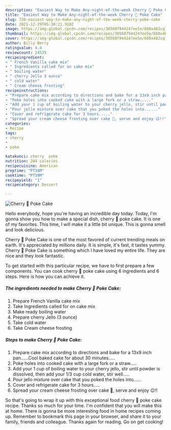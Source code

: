 ```yaml
---
description: "Easiest Way to Make Any-night-of-the-week Cherry 🍒 Poke Cake"
title: "Easiest Way to Make Any-night-of-the-week Cherry 🍒 Poke Cake"
slug: 726-easiest-way-to-make-any-night-of-the-week-cherry-poke-cake
date: 2021-12-29T05:30:21.910Z
image: https://img-global.cpcdn.com/recipes/305607944247ee5e/680x482cq70/cherry-poke-cake-recipe-main-photo.jpg
thumbnail: https://img-global.cpcdn.com/recipes/305607944247ee5e/680x482cq70/cherry-poke-cake-recipe-main-photo.jpg
cover: https://img-global.cpcdn.com/recipes/305607944247ee5e/680x482cq70/cherry-poke-cake-recipe-main-photo.jpg
author: Billy Berry
ratingvalue: 4.4
reviewcount: 24535
recipeingredient:
- " French Vanilla cake mix"
- " Ingredients called for on cake mix"
- " boiling water"
- " cherry Jello 3 ounce"
- " cold water"
- " Cream cheese frosting"
recipeinstructions:
- "Prepare cake mix according to directions and bake for a 13x9 inch pan......Cool baked cake for about 30 minutes....."
- "Poke holes into cooked cake with a large fork or a straw....."
- "Add your 1 cup of boiling water to your cherry jello, stir until powder is dissolved, then add your 1/3 cup cold water, stir well....."
- "Pour jello mixture over cake that you poked the holes into......"
- "Cover and refrigerate cake for 3 hours....."
- "Spread your cream cheese frosting over cake 🍰, serve and enjoy 😉!!"
categories:
- Recipe
tags:
- cherry
- 
- poke

katakunci: cherry  poke 
nutrition: 204 calories
recipecuisine: American
preptime: "PT34M"
cooktime: "PT39M"
recipeyield: "1"
recipecategory: Dessert

---
```



![Cherry 🍒 Poke Cake](https://img-global.cpcdn.com/recipes/305607944247ee5e/680x482cq70/cherry-poke-cake-recipe-main-photo.jpg)

Hello everybody, hope you're having an incredible day today. Today, I'm gonna show you how to make a special dish, cherry 🍒 poke cake. It is one of my favorites. This time, I will make it a little bit unique. This is gonna smell and look delicious.

Cherry 🍒 Poke Cake is one of the most favored of current trending meals on earth. It's appreciated by millions daily. It is simple, it's fast, it tastes yummy. Cherry 🍒 Poke Cake is something which I have loved my entire life. They are nice and they look fantastic.




To get started with this particular recipe, we have to first prepare a few components. You can cook cherry 🍒 poke cake using 6 ingredients and 6 steps. Here is how you can achieve it.

<!--inarticleads1-->

##### The ingredients needed to make Cherry 🍒 Poke Cake:

1. Prepare  French Vanilla cake mix
1. Take  Ingredients called for on cake mix
1. Make ready  boiling water
1. Prepare  cherry Jello (3 ounce)
1. Take  cold water
1. Take  Cream cheese frosting




<!--inarticleads2-->

##### Steps to make Cherry 🍒 Poke Cake:

1. Prepare cake mix according to directions and bake for a 13x9 inch pan......Cool baked cake for about 30 minutes.....
1. Poke holes into cooked cake with a large fork or a straw.....
1. Add your 1 cup of boiling water to your cherry jello, stir until powder is dissolved, then add your 1/3 cup cold water, stir well.....
1. Pour jello mixture over cake that you poked the holes into......
1. Cover and refrigerate cake for 3 hours.....
1. Spread your cream cheese frosting over cake 🍰, serve and enjoy 😉!!




So that's going to wrap it up with this exceptional food cherry 🍒 poke cake recipe. Thanks so much for your time. I'm confident that you will make this at home. There is gonna be more interesting food in home recipes coming up. Remember to bookmark this page in your browser, and share it to your family, friends and colleague. Thanks again for reading. Go on get cooking!
